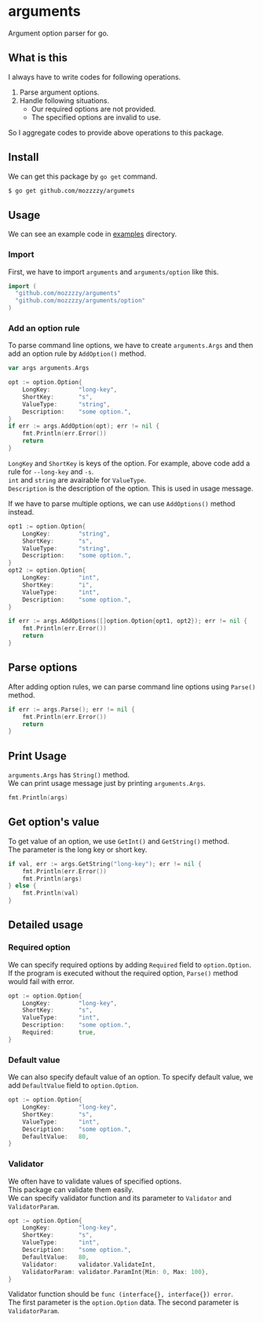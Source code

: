 # arguments
Argument option parser for go.  

## What is this
I always have to write codes for following operations.  
1. Parse argument options.
2. Handle following situations.
	- Our required options are not provided.
	- The specified options are invalid to use.

So I aggregate codes to provide above operations to this package.  

## Install
We can get this package by `go get` command.
```sh
$ go get github.com/mozzzzy/argumets
```


## Usage
We can see an example code in [examples](https://github.com/mozzzzy/arguments/tree/readme/examples) directory.
### Import
First, we have to import `arguments` and `arguments/option` like this.
```go
import (
  "github.com/mozzzzy/arguments"
  "github.com/mozzzzy/arguments/option"
)
```

### Add an option rule
To parse command line options, we have to create `arguments.Args`
 and then add an option rule by `AddOption()` method.
```go
var args arguments.Args

opt := option.Option{
	LongKey:        "long-key",
	ShortKey:       "s",
	ValueType:      "string",
	Description:    "some option.",
}
if err := args.AddOption(opt); err != nil {
	fmt.Println(err.Error())
	return
}
```
`LongKey` and `ShortKey` is keys of the option. For example, above code add a rule for `--long-key` and `-s`.  
`int` and `string` are avairable for `ValueType`.  
`Description` is the description of the option. This is used in usage message.  
  
If we have to parse multiple options, we can use `AddOptions()` method instead.
```go
opt1 := option.Option{
	LongKey:        "string",
	ShortKey:       "s",
	ValueType:      "string",
	Description:    "some option.",
}
opt2 := option.Option{
	LongKey:        "int",
	ShortKey:       "i",
	ValueType:      "int",
	Description:    "some option.",
}

if err := args.AddOptions([]option.Option{opt1, opt2}); err != nil {
	fmt.Println(err.Error())
	return
}
```

## Parse options
After adding option rules, we can parse command line options using `Parse()` method.
```go
if err := args.Parse(); err != nil {
	fmt.Println(err.Error())
	return
}
```

## Print Usage
`arguments.Args` has `String()` method.  
We can print usage message just by printing `arguments.Args`.
```go
fmt.Println(args)
```

## Get option's value
To get value of an option, we use `GetInt()` and `GetString()` method.  
The parameter is the long key or short key.
```go
if val, err := args.GetString("long-key"); err != nil {
	fmt.Println(err.Error())
	fmt.Println(args)
} else {
	fmt.Println(val)
}
```

## Detailed usage
### Required option
We can specify required options by adding `Required` field to `option.Option`.
If the program is executed without the required option,
 `Parse()` method would fail with error.
```go
opt := option.Option{
	LongKey:        "long-key",
	ShortKey:       "s",
	ValueType:      "int",
	Description:    "some option.",
	Required:       true,
}
```

### Default value
We can also specify default value of an option.
To specify default value, we add `DefaultValue` field to `option.Option`.
```go
opt := option.Option{
	LongKey:        "long-key",
	ShortKey:       "s",
	ValueType:      "int",
	Description:    "some option.",
	DefaultValue:   80,
}
```

### Validator
We often have to validate values of specified options.  
This package can validate them easily.  
We can specify validator function and its parameter to `Validator` and `ValidatorParam`.
```go
opt := option.Option{
	LongKey:        "long-key",
	ShortKey:       "s",
	ValueType:      "int",
	Description:    "some option.",
	DefaultValue:   80,
	Validator:      validator.ValidateInt,
	ValidatorParam: validator.ParamInt{Min: 0, Max: 100},
}
```
Validator function should be `func (interface{}, interface{}) error`.  
The first parameter is the `option.Option` data. The second parameter is `ValidatorParam`.
